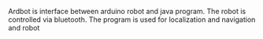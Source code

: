 Ardbot is interface between arduino robot and java program. The robot is controlled via bluetooth. The program is used for localization and navigation and robot
